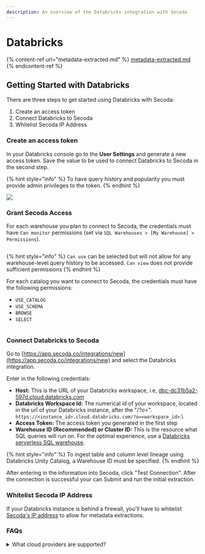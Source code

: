 ```yaml
---
description: An overview of the Databricks integration with Secoda
---
```


# Databricks

{% content-ref url="metadata-extracted.md" %}
[metadata-extracted.md](metadata-extracted.md)
{% endcontent-ref %}

## **Getting Started with Databricks** <a href="#h_3a4bfd6458" id="h_3a4bfd6458"></a>

There are three steps to get started using Databricks with Secoda:

1. Create an access token
2. Connect Databricks to Secoda
3. Whitelist Secoda IP Address

### Create an access token

In your Databricks console go to the **User Settings** and generate a new access token. Save the value to be used to connect Databricks to Secoda in the second step.

{% hint style="info" %}
To have query history and popularity you must provide admin privileges to the token.
{% endhint %}

![](https://secoda-public-media-assets.s3.amazonaws.com/image%20\(12\)%20\(1\).png)

### Grant Secoda Access

For each warehouse you plan to connect to Secoda, the credentials must have `Can monitor` permissions (set via `SQL Warehouses > [My Warehouse] > Permissions`).&#x20;

<figure><img src="https://secoda-public-media-assets.s3.amazonaws.com/1b303a3d-5f64-4af3-a045-67a53cf6915f.png" alt=""><figcaption></figcaption></figure>

{% hint style="info" %}
`Can use` can be selected but will not allow for any warehouse-level query history to be accessed. `Can view` does not provide sufficient permissions
{% endhint %}

For each catalog you want to connect to Secoda, the credentials must have the following permissions:

* `USE_CATALOG`
* `USE_SCHEMA`
* `BROWSE`
* `SELECT`

<figure><img src="https://secoda-public-media-assets.s3.amazonaws.com/fdb1df77-14fc-4603-9c57-180145c4a7a3.png" alt=""><figcaption></figcaption></figure>

### Connect Databricks to Secoda

Go to [https://app.secoda.co/integrations/new](https://app.secoda.co/integrations/new) and select the Databricks integration.

Enter in the following credentials:

* **Host:** This is the URL of your Databricks workspace, i.e, [dbc-dc31b5a2-597d.cloud.databricks.com](https://dbc-dc31b5a2-597d.cloud.databricks.com/)
* **Databricks Workspace Id:** The numerical id of your workspace, located in the url of your Databricks instance, after the "/?o=". `https://<instance_id>.cloud.databricks.com/?o=<workspace_id>`.\\
* **Access Token:** The access token you generated in the first step
* **Warehouse ID (Recommended) or Cluster ID:** This is the resource what SQL queries will run on. For the optimal experience, use a [Databricks serverless SQL warehouse](https://docs.databricks.com/en/admin/sql/serverless.html).

{% hint style="info" %}
To ingest table and column level lineage using Databricks Unity Catalog, a Warehouse ID must be specified.
{% endhint %}

After entering in the information into Secoda, click "Test Connection". After the connection is successful your can Submit and run the initial extraction.

### Whitelist Secoda IP Address

If your Databricks instance is behind a firewall, you'll have to whitelist [Secoda's IP address](../../../faq.md#what-are-the-ip-addresses-for-secoda) to allow for metadata extractions.&#x20;

### FAQs

<details>

<summary>What cloud providers are supported?</summary>

Databricks on the major cloud providers including AWS, GCP, and Azure are supported.

</details>
